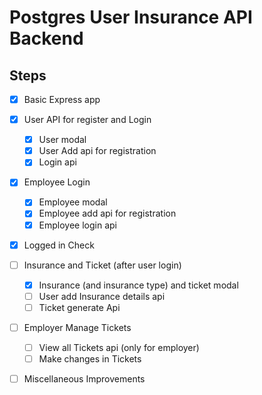 # Postgres User Insurance API Backend

## Steps

- [x] Basic Express app
- [x] User API for register and Login

  - [x] User modal
  - [x] User Add api for registration
  - [x] Login api

- [x] Employee Login

  - [x] Employee modal
  - [x] Employee add api for registration
  - [x] Employee login api

- [x] Logged in Check

- [ ] Insurance and Ticket (after user login)

  - [x] Insurance (and insurance type) and ticket modal
  - [ ] User add Insurance details api
  - [ ] Ticket generate Api

- [ ] Employer Manage Tickets

  - [ ] View all Tickets api (only for employer)
  - [ ] Make changes in Tickets

- [ ] Miscellaneous Improvements
